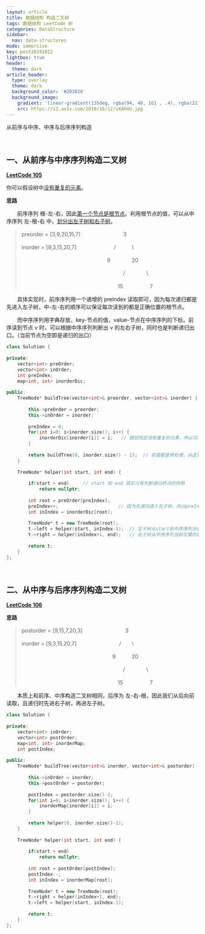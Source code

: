 ```yaml
---
layout: article
title: 数据结构 构造二叉树
tags: 数据结构 LeetCode 树
categories: DataStructure
sidebar:
  nav: data-structures
mode: immersive
key: post20191012
lightbox: true
header:
  theme: dark
article_header:
  type: overlay
  theme: dark
  background_color: '#203028'
  background_image:
    gradient: 'linear-gradient(135deg, rgba(94, 40, 161 , .4), rgba(217, 169, 59, .4))'
    src: https://s2.ax1x.com/2019/10/12/uXAhUU.jpg
---
```


从前序与中序、中序与后序序列构造
<!--more-->

<br/>

## 一、从前序与中序序列构造二叉树

[**LeetCode 105**](https://leetcode-cn.com/problems/construct-binary-tree-from-preorder-and-inorder-traversal/)

你可以假设树中<u>没有重复的元素</u>。

**思路**

　　前序序列 根-左-右，因此<u>第一个节点是根节点</u>。利用根节点的值，可以从中序序列 左-根-右 中，<u>划分出左子树和右子树</u>。

> preorder = \[3,9,20,15,7\]　　　　　　　　3
>
> inorder = \[9,3,15,20,7\]　　　　　　　/　　　\
>
>　　　　　　　　　　　　　　　　9　　　　20
>
>　　　　　　　　　　　　　　　　　　　/　　　　\
>
>　　　　　　　　　　　　　　　　　　15　　　　　7

  
　　具体实现时，前序序列用一个递增的 preIndex 读取即可，因为每次递归都是先进入左子树，中-左-右的顺序可以保证每次读到的都是正确位置的根节点。
  
　　而中序序列用字典存放，key-节点的值，value-节点在中序序列的下标。前序读到节点 v 时，可以根据中序序列判断出 v 的左右子树，同时也是判断递归出口。（当前节点为空即是递归的出口）
  
<div class="snippet" markdown="1">

```c++
class Solution {
    
private:
    vector<int> preOrder;
    vector<int> inOrder;
    int preIndex;
    map<int, int> inorderDic;
    
public:
    TreeNode* buildTree(vector<int>& preorder, vector<int>& inorder) {
        
        this->preOrder = preorder;
        this->inOrder = inorder;
        
        preIndex = 0;
        for(int i=0; i<inorder.size(); i++) {
            inorderDic[inorder[i]] = i;   // 题目规定没有重复的元素，所以可以从字典找
        }
        
        return buildTree(0, inorder.size() - 1);  // 前面都是预处理，从这里开始正式进入算法核心
    }
    
    TreeNode* helper(int start, int end) {
        
        if(start > end)     // start 和 end 其实只有判断递归终点的作用
            return nullptr;
        
        int root = preOrder[preIndex];
        preIndex++;                      // 因为先递归进入左子树，所以preIndex顺序向下取，可以保证取到的都是正确的根
        int inIndex = inorderDic[root]; 
        
        TreeNode* t = new TreeNode(root);
        t->left = helper(start, inIndex-1);  // 左子树从start到中序序列当前位置的前面
        t->right = helper(inIndex+1, end);   // 右子树从中序序列当前位置的后面到end
        
        return t;
    }  
};
```

</div>


<br/>

## 二、从中序与后序序列构造二叉树

[**LeetCode 106**](https://leetcode-cn.com/problems/construct-binary-tree-from-inorder-and-postorder-traversal/)

**思路**



> postorder = \[9,15,7,20,3\]　　　　　　　　3
>
> inorder = \[9,3,15,20,7\]　　　　　　　　/　　\
>
>　　　　　　　　　　　　　　　　　9　　　20
>
>　　　　　　　　　　　　　　　　　　　/　　　　\
>
>　　　　　　　　　　　　　　　　　　15　　　　　7

　　本质上和前序、中序构造二叉树相同，后序为 左-右-根，因此我们从后向前读取，且递归时先进右子树，再进左子树。

<div class="snippet" markdown="1">

```c++
class Solution {
    
private:
    vector<int> inOrder;
    vector<int> postOrder;
    map<int, int> inorderMap;
    int postIndex;
    
public:
    TreeNode* buildTree(vector<int>& inorder, vector<int>& postorder) {
        
        this->inOrder = inorder;
        this->postOrder = postorder;
        
        postIndex = postorder.size()-1;
        for(int i=0; i<inorder.size(); i++) {
            inorderMap[inorder[i]] = i;
        }
        
        return helper(0, inorder.size()-1);
    }
    
    TreeNode* helper(int start, int end) {
        
        if(start > end)
            return nullptr;
        
        int root = postOrder[postIndex];
        postIndex--;
        int inIndex = inorderMap[root];
        
        TreeNode* t = new TreeNode(root);
        t->right = helper(inIndex+1, end);
        t->left = helper(start, inIndex-1);
        
        return t;
    }
};
```

</div>

<br/>
